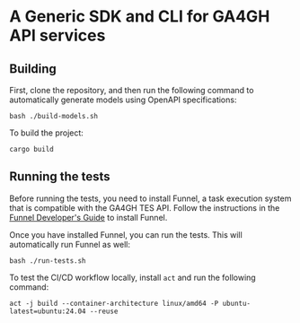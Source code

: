 # A Generic SDK and CLI for GA4GH API services

## Building

First, clone the repository, and then run the following command to automatically generate models using OpenAPI specifications:
```
bash ./build-models.sh
```

To build the project:
```
cargo build
```

## Running the tests

Before running the tests, you need to install Funnel, a task execution system that is compatible with the GA4GH TES API. Follow the instructions in the [Funnel Developer's Guide](https://ohsu-comp-bio.github.io/funnel/docs/development/developers/) to install Funnel.

Once you have installed Funnel, you can run the tests. This will automatically run Funnel as well:

```
bash ./run-tests.sh
```

To test the CI/CD workflow locally, install `act` and run the following command:
```
act -j build --container-architecture linux/amd64 -P ubuntu-latest=ubuntu:24.04 --reuse
```